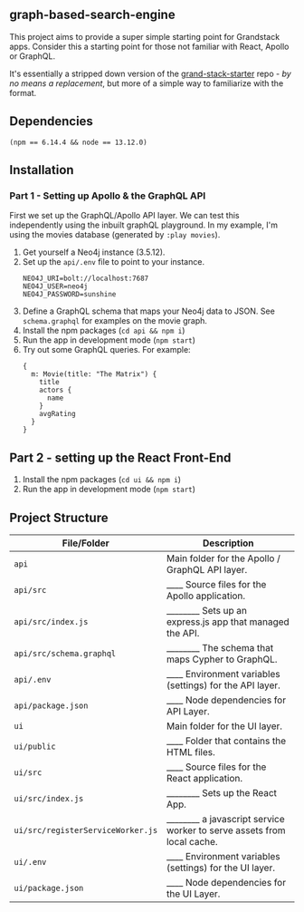 ## graph-based-search-engine
This project aims to provide a super simple starting point for Grandstack apps.
Consider this a starting point for those not familiar with React, Apollo or GraphQL. 

It's essentially a stripped down version of the [grand-stack-starter](https://github.com/grand-stack/grand-stack-starter) repo - *by no means a replacement*, but more of a simple way to familiarize with the format.
## Dependencies
`(npm == 6.14.4 && node == 13.12.0)`

## Installation

### Part 1 - Setting up Apollo & the GraphQL API
First we set up the GraphQL/Apollo API layer. We can test this independently using the inbuilt graphQL playground. In my example, I'm using the movies database (generated by `:play movies`).
1. Get yourself a Neo4j instance (3.5.12).
2. Set up the `api/.env` file to point to your instance.
    ```
    NEO4J_URI=bolt://localhost:7687
    NEO4J_USER=neo4j
    NEO4J_PASSWORD=sunshine 
    ```
3. Define a GraphQL schema that maps your Neo4j data to JSON. See `schema.graphql` for examples on the movie graph.
4. Install the npm packages (`cd api && npm i`)
5. Run the app in development mode (`npm start`)
6. Try out some GraphQL queries. For example:
    ```
    {
      m: Movie(title: "The Matrix") {
        title
        actors {
          name
        }
        avgRating
      }
    }
    ```

## Part 2 - setting up the React Front-End
1. Install the npm packages (`cd ui && npm i`)
2. Run the app in development mode (`npm start`)

## Project Structure
| File/Folder        | Description                                                                          |
|--------------------------------|--------------------------------------------------------------------------------------|
| `api`                          | Main folder for the Apollo / GraphQL API layer.                       |
| `api/src`                      | ____  Source files for the Apollo application.  |
| `api/src/index.js`             | ________  Sets up an express.js app that managed the API.  |
| `api/src/schema.graphql`       | ________  The schema that maps Cypher to GraphQL.  |
| `api/.env`                     | ____ Environment variables (settings) for the API layer.                                                     |
| `api/package.json`             | ____ Node dependencies for API Layer.                       |
| `ui`                           | Main folder for the UI layer.                       |
| `ui/public`                    | ____ Folder that contains the HTML files.  |
| `ui/src`                       |    ____ Source files for the React application.  |
| `ui/src/index.js`              |    ________ Sets up the React App.  |
| `ui/src/registerServiceWorker.js`             |  ________ a javascript service worker to serve assets from local cache.  |
| `ui/.env`                      |  ____ Environment variables (settings) for the UI layer.                                                     |
| `ui/package.json`              |  ____ Node dependencies for the UI Layer.  
